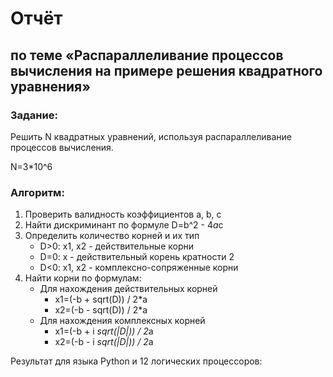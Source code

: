 # Отчёт
## по теме «Распараллеливание процессов вычисления на примере решения квадратного уравнения»

### Задание:
Решить N квадратных уравнений, используя распараллеливание процессов вычисления.

N=3*10^6

### Алгоритм:
1. Проверить валидность коэффициентов a, b, c
2. Найти дискриминант по формуле D=b^2 - 4*a*c
3. Определить количество корней и их тип
    * D>0: x1, x2 - действительные корни
    * D=0: x - действительный корень кратности 2
    * D<0: x1, x2 - комплексно-сопряженные корни
4. Найти корни по формулам:
    * Для нахождения действительных корней
        * x1=(-b + sqrt(D)) / 2*a
        * x2=(-b - sqrt(D)) / 2*a
    * Для нахождения комплексных корней
        * x1=(-b + i *sqrt(|D|)) / 2*a
        * x2=(-b - i *sqrt(|D|)) / 2*a

Результат для языка Python и 12 логических процессоров:



